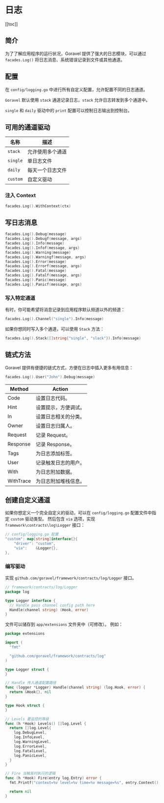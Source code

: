 # 日志

[[toc]]

## 简介

为了了解应用程序的运行状况，Goravel 提供了强大的日志模块，可以通过 `facades.Log()` 将日志消息、系统错误记录到文件或其他通道。

## 配置

在 `config/logging.go` 中进行所有自定义配置，允许配置不同的日志通道。

`Goravel` 默认使用 `stack` 通道记录日志，`stack` 允许日志转发到多个通道中。

`single` 和 `daily` 驱动中的 `print` 配置可以控制日志输出到控制台。

## 可用的通道驱动

| 名称       | 描述       |
| -------- | -------- |
| `stack`  | 允许使用多个通道 |
| `single` | 单日志文件    |
| `daily`  | 每天一个日志文件 |
| `custom` | 自定义驱动    |

### 注入 Context

```go
facades.Log().WithContext(ctx)
```

## 写日志消息

```go
facades.Log().Debug(message)
facades.Log().Debugf(message, args)
facades.Log().Info(message)
facades.Log().Infof(message, args)
facades.Log().Warning(message)
facades.Log().Warningf(message, args)
facades.Log().Error(message)
facades.Log().Errorf(message, args)
facades.Log().Fatal(message)
facades.Log().Fatalf(message, args)
facades.Log().Panic(message)
facades.Log().Panicf(message, args)
```

### 写入特定通道

有时，你可能希望将消息记录到应用程序默认频道以外的频道：

```go
facades.Log().Channel("single").Info(message)
```

如果你想同时写入多个通道，可以使用 `Stack` 方法：

```go
facades.Log().Stack([]string{"single", "slack"}).Info(message)
```

## 链式方法

Goravel 提供有便捷的链式方式，方便在日志中插入更多有用信息：

```go
facades.Log().User("John").Debug(message)
```

| Method    | Action       |
| --------- | ------------ |
| Code      | 设置日志代码。      |
| Hint      | 设置提示，方便调试。   |
| In        | 设置日志相关的分类。   |
| Owner     | 设置日志归属人。     |
| Request   | 记录 Request。  |
| Response  | 记录 Response。 |
| Tags      | 为日志添加标签。     |
| User      | 记录触发日志的用户。   |
| With      | 为日志附加数据。     |
| WithTrace | 为日志附加堆栈信息。   |

## 创建自定义通道

如果你想定义一个完全自定义的驱动，可以在 `config/logging.go` 配置文件中指定 `custom` 驱动类型。
然后包含 `via` 选项，实现 `framework\contracts\log\Logger` 接口：

```go
// config/logging.go 配置
"custom": map[string]interface{}{
    "driver": "custom",
    "via":    &Logger{},
},
```

### 编写驱动

实现 `github.com/goravel/framework/contracts/log/Logger` 接口。

```go
// framework/contracts/log/Logger
package log

type Logger interface {
  // Handle pass channel config path here
  Handle(channel string) (Hook, error)
}
```

文件可以储存到 `app/extensions` 文件夹中（可修改）。 例如：

```go
package extensions

import (
  "fmt"

  "github.com/goravel/framework/contracts/log"
)

type Logger struct {
}

// Handle 传入通道配置路径
func (logger *Logger) Handle(channel string) (log.Hook, error) {
  return &Hook{}, nil
}

type Hook struct {
}

// Levels 要监控的等级
func (h *Hook) Levels() []log.Level {
  return []log.Level{
    log.DebugLevel,
    log.InfoLevel,
    log.WarningLevel,
    log.ErrorLevel,
    log.FatalLevel,
    log.PanicLevel,
  }
}

// Fire 当触发时执行的逻辑
func (h *Hook) Fire(entry log.Entry) error {
  fmt.Printf("context=%v level=%v time=%v message=%s", entry.Context(), entry.Level(), entry.Time(), entry.Message())

  return nil
}
```
